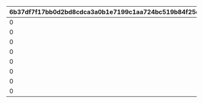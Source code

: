 |6b37df7f17bb0d2bd8cdca3a0b1e7199c1aa724bc519b84f25d5022c718678df|bc5550a878e0ca6a34d49fafb10575b9a0c95dcd93fb9c041b1f0d02b81694ab|bb4cc33a289a9dc01d3177a951b1d91c3096fcc7beaeab328a9181b279ce1a57|01f1f917f2e1382027c3ec7f77ce55e774bdb831b65c988eb6296c042e7b76c5|927aa8031a706bfcb3e9710db62ca47a47a3eb2b4f89f93ecd6bce1f6f7c8121|4822c1bd189d78379d3da36482521049b178445fac96fd59050c3b9843b34a02|75bd0c2d838f67849c9b509b5017fefc8f239e6012941d5b14f0ffae809bac5a|8406a3fe982398800e7dc7d9084689525e61214e970083dfc27bb072671d4f8e|69fcf1256281a3bac723c3f9f2f2dfb8647c088292944362b7a26f38c42e9031|e9c6e73314d45e916459a61440cfbb614890ae464f67822d0909729f6def4c11|00170d0c9b6ae507eb261f114cb3c45a737ddacd41d4890e34f8aef70eb7a4e8|26276920fe655b3198dcc30d234ecc2a54ad956850bf191f5eef889f57ed78bb|2518760d1c4aa3e04ed3e5455fcf068cbab22eb72ec041b9db14ff69b8902ff4|02d1108974221f97661f1fc2f7014807f1988cbf25079b1c8ba3323929de533a|4b306fab52af3dc8de969b8ede31fd9b2223704a7028e6d98889f7c9dcab65f3|bb11575dafdb93c33a82e52c930f46dfa005d104848390bbc646815f9a540725|
| --- | --- | --- | --- | --- | --- | --- | --- | --- | --- | --- | --- | --- | --- | --- | --- |
|0|0|0|91002|0|0|1001201|0|0|0|8|0|0|50|0|0|
|0|0|0|91002|0|0|1001202|0|0|0|8|0|0|50|0|0|
|0|0|0|91002|0|0|1001203|0|0|0|8|0|0|50|0|0|
|0|0|0|91002|0|0|1001204|0|0|0|8|0|0|100|0|0|
|0|0|0|91002|0|0|2001201|0|0|0|8|0|0|50|0|0|
|0|0|0|91002|0|0|2001202|0|0|0|8|0|0|50|0|0|
|0|0|0|91002|0|0|2001203|0|0|0|8|0|0|50|0|0|
|0|0|0|91002|0|0|2001204|0|0|0|8|0|0|100|0|0|